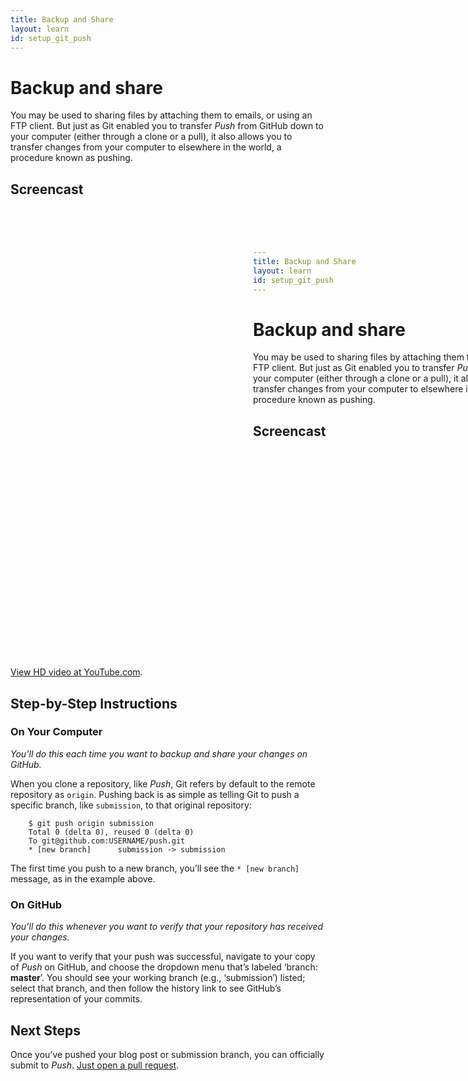 ```yaml
---
title: Backup and Share
layout: learn
id: setup_git_push
---
```


# Backup and share

You may be used to sharing files by attaching them to emails, or using an FTP client. But just as
Git enabled you to transfer *Push* from GitHub down to your computer (either through a clone or a
pull), it also allows you to transfer changes from your computer to elsewhere in the world, a
procedure known as pushing.

## Screencast

<div class="video-container">
  <iframe width="1280" height="720" src="?rel=0" frameborder="0" allowfullscreen="allowfullscreen"> </iframe>
</div>

[View HD video at YouTube.com](http://www.youtube.com/watch_popup?v=AAAAAAAAAAAAA&hd=1).

## Step-by-Step Instructions

### On Your Computer
*You’ll do this each time you want to backup and share your changes on GitHub.*

When you clone a repository, like *Push*, Git refers by default to the remote repository as
`origin`. Pushing back is as simple as telling Git to push a specific branch, like
`submission`, to that original repository:

        $ git push origin submission
        Total 0 (delta 0), reused 0 (delta 0)
        To git@github.com:USERNAME/push.git
        * [new branch]      submission -> submission

The first time you push to a new branch, you’ll see the `* [new branch]` message, as in the example
above.

### On GitHub
*You’ll do this whenever you want to verify that your repository has received your changes.*

If you want to verify that your push was successful, navigate to your copy of *Push* on GitHub, and choose the dropdown menu that’s labeled ‘branch: **master**’. You should see your working branch
(e.g., ‘submission’) listed; select that branch, and then follow the history link to see GitHub’s representation of your commits.

## Next Steps

Once you’ve pushed your blog post or submission branch, you can officially submit to *Push*.
[Just open a pull request](/learn/pull-requests.html).
